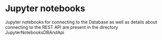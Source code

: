 # Jupyter notebooks

Jupyter notebooks for connecting to the Database as well as details about connecting to the REST API are present in the directory JupyterNotebooksDBAndApi